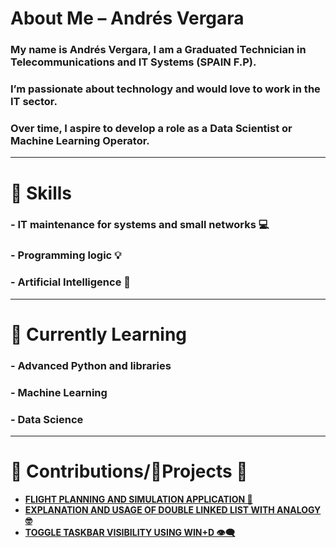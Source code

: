 
# About Me – Andrés Vergara

### My name is Andrés Vergara, I am a Graduated Technician in Telecommunications and IT Systems (SPAIN F.P).  
### I’m passionate about technology and would love to work in the IT sector.  
### Over time, I aspire to develop a role as a Data Scientist or Machine Learning Operator.

---

# 🚀 Skills  
### - IT maintenance for systems and small networks 💻  
### - Programming logic 💡  
### - Artificial Intelligence 🧠  

---

# 🌱 Currently Learning  
### - Advanced Python and libraries  
### - Machine Learning  
### - Data Science  

---

# 🎁 Contributions/💼Projects 🐙  

- **[FLIGHT PLANNING AND SIMULATION APPLICATION 🛫](https://github.com/anverpy/mission-planner)**  
- **[EXPLANATION AND USAGE OF DOUBLE LINKED LIST WITH ANALOGY 🤓](https://github.com/anverpy/double-ll-creating-analogy)**  
- **[TOGGLE TASKBAR VISIBILITY USING WIN+D 👁️‍🗨️](https://github.com/anverpy/toggle-taskbar)**  
